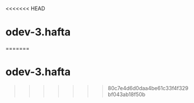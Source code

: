 <<<<<<< HEAD
# odev-3.hafta
=======
# odev-3.hafta
>>>>>>> 80c7e4d6d0daa4be61c33f4f329bf043ab18f50b
